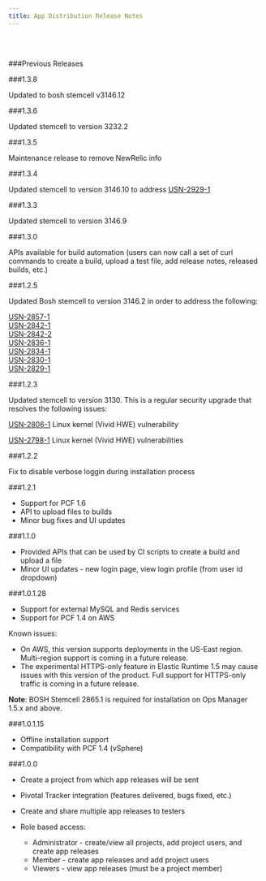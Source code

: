 ```yaml
---
title: App Distribution Release Notes
---
```


<br/>
<br/>


###Previous Releases

###1.3.8

Updated to bosh stemcell v3146.12

###1.3.6 

Updated stemcell to version 3232.2 

###1.3.5

Maintenance release to remove NewRelic info

###1.3.4 

Updated stemcell to version 3146.10 to address [USN-2929-1](http://www.ubuntu.com/usn/usn-2929-1/)

###1.3.3 

Updated stemcell to version 3146.9 

###1.3.0

APIs available for build automation (users can now call a set of curl commands to create a build, upload a test file, add release notes, released builds, etc.)


###1.2.5

Updated Bosh stemcell to version 3146.2 in order to address the following:

 [USN-2857-1](http://www.ubuntu.com/usn/usn-2857-1/) <br/>
 [USN-2842-1](http://www.ubuntu.com/usn/usn-2842-1/) <br/>
 [USN-2842-2](http://www.ubuntu.com/usn/usn-2842-2/) <br/>
 [USN-2836-1](http://www.ubuntu.com/usn/usn-2836-1/) <br/>
 [USN-2834-1](http://www.ubuntu.com/usn/usn-2834-1/) <br/>
 [USN-2830-1](http://www.ubuntu.com/usn/usn-2830-1/) <br/>
 [USN-2829-1](http://www.ubuntu.com/usn/usn-2829-1/) <br/>

###1.2.3

Updated stemcell to version 3130. This is a regular security upgrade that resolves the following issues:

[USN-2806-1](http://www.ubuntu.com/usn/usn-2806-1/) Linux kernel (Vivid HWE) vulnerability
<br/>

[USN-2798-1](http://www.ubuntu.com/usn/usn-2798-1/) Linux kernel (Vivid HWE) vulnerabilities


###1.2.2

Fix to disable verbose loggin during installation process

###1.2.1

* Support for PCF 1.6
* API to upload files to builds
* Minor bug fixes and UI updates

###1.1.0

* Provided APIs that can be used by CI scripts to create a build and upload a file
* Minor UI updates - new login page, view login profile (from user id dropdown)

###1.0.1.28

* Support for external MySQL and Redis services
* Support for PCF 1.4 on AWS

Known issues:

* On AWS, this version supports deployments in the US-East region. Multi-region support is coming in a future release.
* The experimental HTTPS-only feature in Elastic Runtime 1.5 may cause issues with this version of the product. Full support for HTTPS-only traffic is coming in a future release.

<p class="note"><strong>Note</strong>: BOSH Stemcell 2865.1 is required for installation on Ops Manager 1.5.x and above.</p>

###1.0.1.15

* Offline installation support
* Compatibility with PCF 1.4 (vSphere)

###1.0.0

* Create a project from which app releases will be sent
* Pivotal Tracker integration (features delivered, bugs fixed, etc.)
* Create and share multiple app releases to testers
* Role based access:

     * Administrator - create/view all projects, add project users, and create app releases
     * Member - create app releases and add project users
     * Viewers - view app releases (must be a project member)
